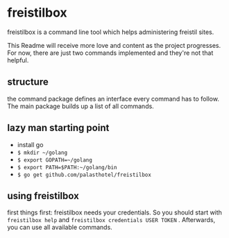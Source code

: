 # freistilbox

freistilbox is a command line tool which helps administering
freistil sites.

This Readme will receive more love and content as the project
progresses. For now, there are just two commands implemented
and they're not that helpful.

## structure

the command package defines an interface every command has to
follow. The main package builds up a list of all commands.

## lazy man starting point

* install go
* `$ mkdir ~/golang`
* `$ export GOPATH=~/golang`
* `$ export PATH=$PATH:~/golang/bin`
* `$ go get github.com/palasthotel/freistilbox`

## using freistilbox

first things first: freistilbox needs your credentials.
So you should start with `freistilbox help` and `freistilbox credentials USER TOKEN`
.
Afterwards, you can use all available commands.
